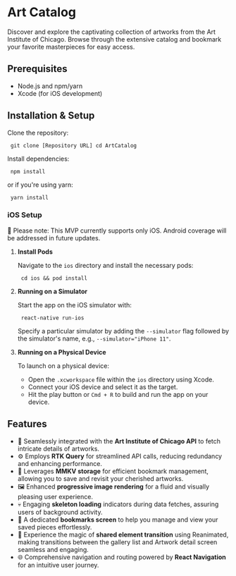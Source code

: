 # Art Catalog

Discover and explore the captivating collection of artworks from the Art Institute of Chicago. Browse through the extensive catalog and bookmark your favorite masterpieces for easy access.

## Prerequisites

- Node.js and npm/yarn
- Xcode (for iOS development)

## Installation & Setup

Clone the repository:

` 
git clone [Repository URL]
cd ArtCatalog
`

Install dependencies:

` 
npm install
`

or if you're using yarn:

` 
yarn install
`

### iOS Setup

📣 Please note: This MVP currently supports only iOS. Android coverage will be addressed in future updates.

1. **Install Pods**

   Navigate to the `ios` directory and install the necessary pods:

   ` 
   cd ios && pod install
   `

2. **Running on a Simulator**

   Start the app on the iOS simulator with:

   ` 
   react-native run-ios
   `

   Specify a particular simulator by adding the `--simulator` flag followed by the simulator's name, e.g., `--simulator="iPhone 11"`.

3. **Running on a Physical Device**

   To launch on a physical device:
   - Open the `.xcworkspace` file within the `ios` directory using Xcode.
   - Connect your iOS device and select it as the target.
   - Hit the play button or `Cmd + R` to build and run the app on your device.

## Features

- 🎨 Seamlessly integrated with the **Art Institute of Chicago API** to fetch intricate details of artworks.
- ⚙️ Employs **RTK Query** for streamlined API calls, reducing redundancy and enhancing performance.
- 📌 Leverages **MMKV storage** for efficient bookmark management, allowing you to save and revisit your cherished artworks.
- 🖼️ Enhanced **progressive image rendering** for a fluid and visually pleasing user experience.
- 💀 Engaging **skeleton loading** indicators during data fetches, assuring users of background activity.
- 📖 A dedicated **bookmarks screen** to help you manage and view your saved pieces effortlessly.
- 🌌 Experience the magic of **shared element transition** using Reanimated, making transitions between the gallery list and Artwork detail screen seamless and engaging.
- 🌐 Comprehensive navigation and routing powered by **React Navigation** for an intuitive user journey.
